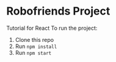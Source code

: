 # Robofriends Project
Tutorial for React
To run the project:

1. Clone this repo
2. Run `npm install`
3. Run `npm start`